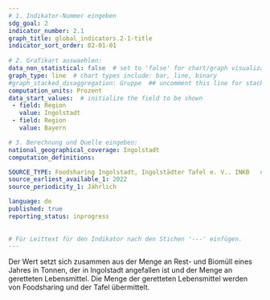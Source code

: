 ```yaml
---
# 1. Indikator-Nummer eingeben 
sdg_goal: 2 
indicator_number: 2.1
graph_title: global_indicators.2-1-title
indicator_sort_order: 02-01-01
 
# 2. Grafikart auswaehlen: 
data_non_statistical: false  # set to 'false' for chart/graph visualization 
graph_type: line  # chart types include: bar, line, binary 
#graph_stacked_disaggregation: Gruppe  ## uncomment this line for stacked bars. eplace 'Geschlecht' with the field of aggregation. 
computation_units: Prozent 
data_start_values:  # initialize the field to be shown  
 - field: Region 
   value: Ingolstadt 
 - field: Region 
   value: Bayern 

# 3. Berechnung und Quelle eingeben: 
national_geographical_coverage: Ingolstadt 
computation_definitions: 

SOURCE_TYPE: Foodsharing Ingolstadt, Ingolstädter Tafel e. V.. INKB   # data source  
source_earliest_available_1: 2022
source_periodicity_1: Jährlich

language: de   
published: true 
reporting_status: inprogress
 
 
# Für Leittext für den Indikator nach den Stichen '---' einfügen. 
---
```

Der Wert setzt sich zusammen aus der Menge an Rest- und Biomüll eines Jahres in Tonnen, der in Ingolstadt angefallen ist und der Menge an geretteten Lebensmittel. Die Menge der geretteten Lebensmittel werden von Foodsharing und der Tafel übermittelt. 
